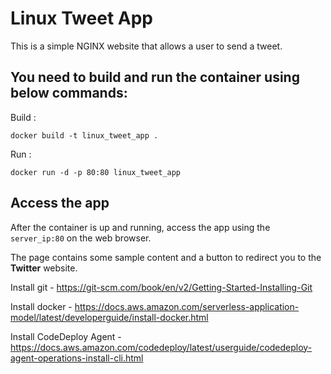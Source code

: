 # Linux Tweet App

This is a simple NGINX website that allows a user to send a tweet.

## You need to build and run the container using below commands:

Build :

```
docker build -t linux_tweet_app .
```

Run :

```
docker run -d -p 80:80 linux_tweet_app
```

## Access the app

After the container is up and running, access the app using the `server_ip:80` on the web browser.

The page contains some sample content and a button to redirect you to the **Twitter** website.


Install git - https://git-scm.com/book/en/v2/Getting-Started-Installing-Git

Install docker - https://docs.aws.amazon.com/serverless-application-model/latest/developerguide/install-docker.html

Install CodeDeploy Agent - https://docs.aws.amazon.com/codedeploy/latest/userguide/codedeploy-agent-operations-install-cli.html

